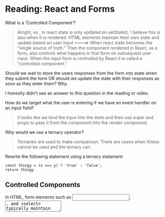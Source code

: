 # Reading: React and Forms

<!-- These notes are for reference purposes and may contain information from the following sources:
https://reactjs.org/docs/forms.html
https://codeburst.io/javascript-the-conditional-ternary-operator-explained-cac7218beeff
 -->

What is a ‘Controlled Component’?
>Alright, so , in react state is only updated on setState(), I believe this is also when it is rendered. HTML elements maintain their own state and update based on user input =====> When react state becomes the "single source of truth." Then the component rendered in React, as a form, also controls what happens in that form on subsequest user input. When the input form is controlled by React it is called a "controlled component."

Should we wait to store the users responses from the form into state when they submit the form OR should we update the state with their responses as soon as they enter them? Why.

I honestly didn't see an answer to this question in the reading or video.

How do we target what the user is entering if we have an event handler on an input field?
>It looks like we bind the input into the state and then use super and props to pass it from the component into the render component.

Why would we use a ternary operator?
>Ternaries are used to make comparison. There are cases when if/else cannot be used and the ternary can.

Rewrite the following statement using a ternary statement:
```
const thingy = (x === y) ? 'true' : 'false';
return thingy
``` 

## Controlled Components

In HTML, form elements such as <input>, <textarea>, and <select> typically maintain their own state and update it based on user input. In React, mutable state is typically kept in the state property of components, and only updated with setState().

We can combine the two by making the React state be the “single source of truth”. Then the React component that renders a form also controls what happens in that form on subsequent user input. An input form element whose value is controlled by React in this way is called a “controlled component”.

So a juxtoposition of the two looks like so:

```
<form>
  <label>
    Name:
    <input type="text" name="name" />
  </label>
  <input type="submit" value="Submit" />
</form>
```

```
class NameForm extends React.Component {
  constructor(props) {
    super(props);
  >  this.state = {value: ''};

    this.handleChange = this.handleChange.bind(this);
    this.handleSubmit = this.handleSubmit.bind(this);
  }

  handleChange(event) {
    this.setState({value: event.target.value});
  }

 > handleSubmit(event) {
 >   alert('A name was submitted: ' + this.state.value);
 >   event.preventDefault();
  }

  render() {
    return (
 >     <form onSubmit={this.handleSubmit}>
        <label>
          Name:
 >         <input type="text" value={this.state.value} onChange={this.handleChange} />
        </label>
        <input type="submit" value="Submit" />
      </form>
    );
  }
}
```

>the important take away from the above is that were setting this.state to the value, define our handlers.

>handleChange(event) sets the state to the event target value

This is then used as the value in the render

I am uncertain here what the preventDefault is preventing other than the obvious

## Alternatives to Controlled Components

>It can sometimes be tedious to use controlled components, because you need to write an event handler for every way your data can change and pipe all of the input state through a React component. This can become particularly annoying when you are converting a preexisting codebase to React, or integrating a React application with a non-React library. In these situations, you might want to check out uncontrolled components, an alternative technique for implementing input forms.

## Fully-Fledged Solutions

>If you’re looking for a complete solution including validation, keeping track of the visited fields, and handling form submission, Formik is one of the popular choices. However, it is built on the same principles of controlled components and managing state — so don’t neglect to learn them.



# Ternary statements

## The basics

Ternaries are like if statements that allow a block of code to be executed if a condition is met.

Ternaries are mostly functional around their syntax:

> condition ? value if true : value if false

Condition being what youre testing
the ? seperates our conditional from our true value (which is what is executed if the condition evaluates to true.)

The : is what is executed if it doesn't meet your condition. 

## Nested Ternary

This essentially allows several different things to be evaluated as if you were nesting a forloop. The example given is:

```
let isStudent = false;
let isSenior = true;
let price = isStudent ? 8 : isSenior ? 6 : 10
console.log(price);
// 6
```

## Things I would like to know more about

This all looks involved yo....
I am uncertain here what the preventDefault is preventing other than the obvious when it comes to forms.